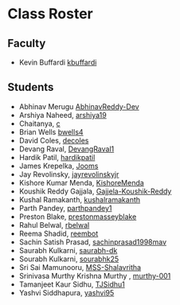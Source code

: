 # Class Roster

## Faculty
- Kevin Buffardi [kbuffardi](https://github.com/kbuffardi)

## Students

- Abhinav Merugu [AbhinavReddy-Dev](https://github.com/AbhinavReddy-Dev)
- Arshiya Naheed, [arshiya19](https://github.com/arshiya19)
- Chaitanya, [c](https://github.com/chetan2298)
- Brian Wells [bwells4](https://github.com/briswells)
- David Coles, [decoles](https://github.com/decoles)
- Devang Raval, [DevangRaval1](https://github.com/DevangRaval1)
- Hardik Patil, [hardikpatil](https://github.com/hardikpatil)
- James Krepelka, [Jooms](https://github.com/Jooms)
- Jay Revolinsky, [jayrevolinskyjr](https://github.com/jayrevolinskyjr)
- Kishore Kumar Menda, [KishoreMenda](https://github.com/KishoreMenda)
- Koushik Reddy Gajjala, [Gajjela-Koushik-Reddy](https://github.com/Gajjela-Koushik-Reddy)
- Kushal Ramakanth, [kushalramakanth](https://github.com/kushalramakanth)
- Parth Pandey, [parthpandey1](https://github.com/parthpandey1)
- Preston Blake, [prestonmasseyblake](https://github.com/prestonmasseyblake)
- Rahul Belwal, [rbelwal](https://github.com/naturewillwin008)
- Reema Shadid, [reembot](https://github.com/reembot)
- Sachin Satish Prasad, [sachinprasad1998mav](https://github.com/sachinprasad1998mav)
- Saurabh Kulkarni, [saurabh-dk](https://github.com/saurabh-dk)
- Sourabh Kulkarni, [sourabhk25](https://github.com/sourabhk25)
- Sri Sai Mamunooru, [MSS-Shalavritha](https://github.com/MSS-Shalavritha)
- Srinivasa Murthy Krishna Murthy , [murthy-001](https://github.com/murthy-001)
- Tamanjeet Kaur Sidhu, [TJSidhu1](https://github.com/TJSidhu1)
- Yashvi Siddhapura, [yashvi95](https://github.com/yashvi95)
